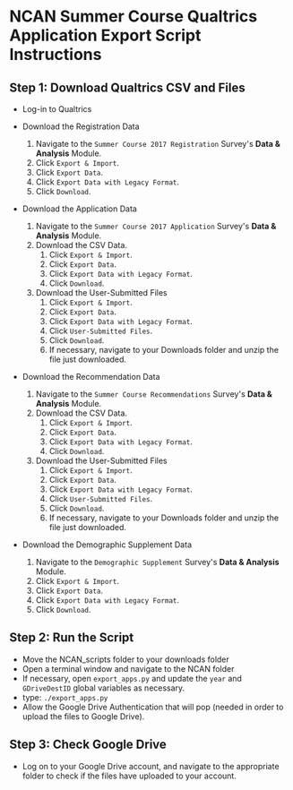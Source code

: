 # NCAN Summer Course Qualtrics Application Export Script Instructions

## Step 1: Download Qualtrics CSV and Files

* Log-in to Qualtrics
* Download the Registration Data
	1. Navigate to the `Summer Course 2017 Registration` Survey's **Data & Analysis** Module.
	1. Click `Export & Import`.
	1. Click `Export Data`.
	1. Click `Export Data with Legacy Format`.
	1. Click `Download`.
	
* Download the Application Data
	1. Navigate to the `Summer Course 2017 Application` Survey's **Data & Analysis** Module.
	1. Download the CSV Data.
		1. Click `Export & Import`.
		1. Click `Export Data`.
		1. Click `Export Data with Legacy Format`.
		1. Click `Download`.
	1. Download the User-Submitted Files 
		1. Click `Export & Import`.
		1. Click `Export Data`.
		1. Click `Export Data with Legacy Format`.
		1. Click `User-Submitted Files`.
		1. Click `Download`.
		1. If necessary, navigate to your Downloads folder and unzip the file just downloaded.
		
* Download the Recommendation Data
	1. Navigate to the `Summer Course Recommendations` Survey's **Data & Analysis** Module.
	1. Download the CSV Data.
		1. Click `Export & Import`.
		1. Click `Export Data`.
		1. Click `Export Data with Legacy Format`.
		1. Click `Download`.
	1. Download the User-Submitted Files 
		1. Click `Export & Import`.
		1. Click `Export Data`.
		1. Click `Export Data with Legacy Format`.
		1. Click `User-Submitted Files`.
		1. Click `Download`.
		1. If necessary, navigate to your Downloads folder and unzip the file just downloaded.

* Download the Demographic Supplement Data
	1. Navigate to the `Demographic Supplement` Survey's **Data & Analysis** Module.
	1. Click `Export & Import`.
	1. Click `Export Data`.
	1. Click `Export Data with Legacy Format`.
	1. Click `Download`.

## Step 2: Run the Script

* Move the NCAN_scripts folder to your downloads folder
* Open a terminal window and navigate to the NCAN folder
* If necessary, open `export_apps.py` and update the `year` and `GDriveDestID` global variables as necessary.
* type: `./export_apps.py`
* Allow the Google Drive Authentication that will pop (needed in order to upload the files to Google Drive).

## Step 3: Check Google Drive

* Log on to your Google Drive account, and navigate to the appropriate folder to check if the files have uploaded to your account.